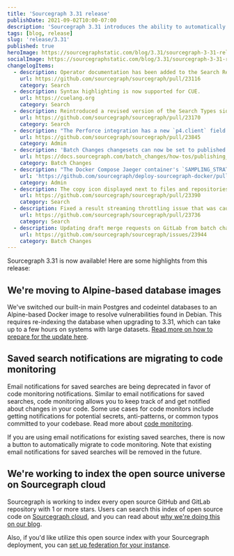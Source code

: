 ```yaml
---
title: 'Sourcegraph 3.31 release'
publishDate: 2021-09-02T10:00-07:00
description: 'Sourcegraph 3.31 introduces the ability to automatically migrate saved search notifications to code monitors.'
tags: [blog, release]
slug: 'release/3.31'
published: true
heroImage: https://sourcegraphstatic.com/blog/3.31/sourcegraph-3-31-release.png
socialImage: https://sourcegraphstatic.com/blog/3.31/sourcegraph-3-31-release.png
changelogItems:
  - description: Operator documentation has been added to the Search Reference sidebar section.
    url: https://github.com/sourcegraph/sourcegraph/pull/23116
    category: Search
  - description: Syntax highlighting is now supported for CUE.
    url: https://cuelang.org
    category: Search
  - description: Reintroduced a revised version of the Search Types sidebar section, making the quick links for search types (for example, diff searches) more intuitive to use.
    url: https://github.com/sourcegraph/sourcegraph/pull/23170
    category: Search
  - description: "The Perforce integration has a new `p4.client` field that can be used to avoid cloning unimportant files by using git p4's `--use-client-spec`."
    url: https://github.com/sourcegraph/sourcegraph/pull/23845
    category: Admin
  - description: 'Batch Changes changesets can now be set to published when previewing new or updated batch changes.'
    url: https://docs.sourcegraph.com/batch_changes/how-tos/publishing_changesets#within-the-ui
    category: Batch Changes
  - description: "The Docker Compose Jaeger container's `SAMPLING_STRATEGIES_FILE` now has a default value. If you are using a custom sampling strategies configuration, you may need to make sure your configuration is not overridden by the change when upgrading."
    url: 'https://github.com/sourcegraph/deploy-sourcegraph-docker/pull/489'
    category: Admin
  - description: The copy icon displayed next to files and repositories will now copy the file or repository path. Previously, this action copied the URL to clipboard.
    url: https://github.com/sourcegraph/sourcegraph/pull/23390
    category: Search
  - description: Fixed a result streaming throttling issue that was causing significantly increased latency for some searches. This should improve the time to first rendered results for those searches.
    url: https://github.com/sourcegraph/sourcegraph/pull/23736
    category: Search
  - description: Updating draft merge requests on GitLab from batch changes no longer removes the draft status.
    url: https://github.com/sourcegraph/sourcegraph/issues/23944
    category: Batch Changes
---
```


Sourcegraph 3.31 is now available! Here are some highlights from this release:

## We're moving to Alpine-based database images

We've switched our built-in main Postgres and codeintel databases to an Alpine-based Docker image to resolve vulnerabilities found in Debian. This requires re-indexing the database when upgrading to 3.31, which can take up to a few hours on systems with large datasets. [Read more on how to prepare for the update here](https://docs.sourcegraph.com/admin/migration/3_31).

## Saved search notifications are migrating to code monitoring

Email notifications for saved searches are being deprecated in favor of code monitoring notifications. Similar to email notifications for saved searches, code monitoring allows you to keep track of and get notified about changes in your code. Some use cases for code monitors include getting notifications for potential secrets, anti-patterns, or common typos committed to your codebase. Read more about [code monitoring](https://docs.sourcegraph.com/code_monitoring).

If you are using email notifications for existing saved searches, there is now a button to automatically migrate to code monitoring. Note that existing email notifications for saved searches will be removed in the future.

## We're working to index the open source universe on Sourcegraph cloud

Sourcegraph is working to index every open source GitHub and GitLab repository with 1 or more stars. Users can search this index of open source code on [Sourcegraph cloud](https://www.sourcegraph.com), and you can read about [why we're doing this on our blog](https://about.sourcegraph.com/blog/why-index-the-oss-universe/).

Also, if you'd like utilize this open source index with your Sourcegraph deployment, you can [set up federation for your instance](https://docs.sourcegraph.com/admin/federation/public_repositories).
